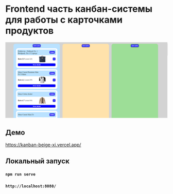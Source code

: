 #  Frontend часть канбан-системы для работы с карточками продуктов

<img width="603" alt="kanban" src="https://github.com/DieReiterin/kanban/blob/main/src/assets/kanban__draft.png">


## Демо
https://kanban-beige-xi.vercel.app/

## Локальный запуск
#### `npm run serve`
#### `http://localhost:8080/`

